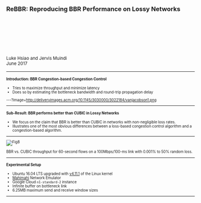 ### ReBBR: Reproducing BBR Performance on Lossy Networks

<br>
<br>
<br>
<br>
<br>

<small>Luke Hsiao and Jervis Muindi</small>  
<small>June 2017<small>

---

#### Introduction: BBR Congestion-based Congestion Control

* Tries to maximize throughput and minimize latency
* Does so by estimating the bottleneck bandwidth and round-trip propagation
  delay

---?image=http://deliveryimages.acm.org/10.1145/3030000/3022184/vanjacobson1.png


---

#### Sub-Result: BBR performs better than CUBIC in Lossy Networks
* We focus on the claim that BBR is better than CUBIC in networks with
  non-negligible loss rates.
* Illustrates one of the most obvious differences between a loss-based
  congestion control algorithm and a congestion-based algorithm.

---

![Fig8](http://deliveryimages.acm.org/10.1145/3030000/3022184/vanjacobson8.png)

BBR vs. CUBIC throughput for 60-second flows on a 100Mbps/100-ms link with
0.001% to 50% random loss.

---

#### Experimental Setup
- Ubuntu 16.04 LTS upgraded with [v4.11.1](http://kernel.ubuntu.com/~kernel-ppa/mainline/v4.11.1/) of the Linux kernel
- [Mahimahi](http://mahimahi.mit.edu/) Network Emulator
- Google Cloud `n1-standard-2` instance
- Infinite buffer on bottleneck link
- 6.25MB maximum send and receive window sizes

---

